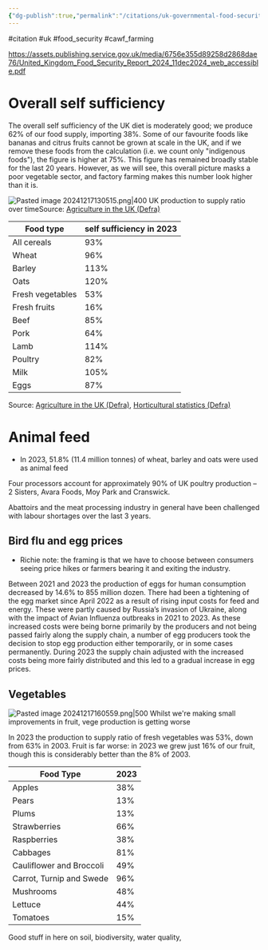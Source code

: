 ```yaml
---
{"dg-publish":true,"permalink":"/citations/uk-governmental-food-security-review-2024/","created":"2024-12-17T11:28:49.444+00:00","updated":"2025-09-28T23:40:50.579+01:00"}
---
```


#citation #uk #food_security #cawf_farming 

https://assets.publishing.service.gov.uk/media/6756e355d89258d2868dae76/United_Kingdom_Food_Security_Report_2024_11dec2024_web_accessible.pdf

# Overall self sufficiency
The overall self sufficiency of the UK diet is moderately good; we produce 62% of our food supply, importing 38%. Some of our favourite foods like bananas and citrus fruits cannot be grown at scale in the UK, and if we remove these foods from the calculation (i.e. we count only "indigenous foods"), the figure is higher at 75%. This figure has remained broadly stable for the last 20 years. However, as we will see, this overall picture masks a poor vegetable sector, and factory farming makes this number look higher than it is.

![Pasted image 20241217130515.png|400](/img/user/Pasted%20image%2020241217130515.png)
UK production to supply ratio over timeSource: [Agriculture in the UK (Defra)](https://www.gov.uk/government/collections/agriculture-in-the-united-kingdom)

| Food type        | self sufficiency in 2023 |
| ---------------- | ------------------------ |
| All cereals      | 93%                      |
| Wheat            | 96%                      |
| Barley           | 113%                     |
| Oats             | 120%                     |
| Fresh vegetables | 53%                      |
| Fresh fruits     | 16%                      |
| Beef             | 85%                      |
| Pork             | 64%                      |
| Lamb             | 114%                     |
| Poultry          | 82%                      |
| Milk             | 105%                     |
| Eggs             | 87%                      |
Source: [Agriculture in the UK (Defra)](https://www.gov.uk/government/collections/agriculture-in-the-united-kingdom), [Horticultural statistics (Defra)](https://www.gov.uk/government/statistics/latest-horticulture-statistics/horticulture-statistics-2023) 

# Animal feed
- In 2023, 51.8% (11.4 million tonnes) of wheat, barley and oats were used as animal feed


Four processors account for approximately 90% of UK poultry production – 2 Sisters, Avara Foods, Moy Park and Cranswick.

Abattoirs and the meat processing industry in general have been challenged with
labour shortages over the last 3 years.  

## Bird flu and egg prices
- Richie note: the framing is that we have to choose between consumers seeing price hikes or farmers bearing it and exiting the industry.

Between 2021 and 2023 the production of eggs for human consumption
decreased by 14.6% to 855 million dozen. There had been a tightening of the egg
market since April 2022 as a result of rising input costs for feed and energy. These
were partly caused by Russia’s invasion of Ukraine, along with the impact of Avian
Influenza outbreaks in 2021 to 2023. As these increased costs were being borne
primarily by the producers and not being passed fairly along the supply chain, a
number of egg producers took the decision to stop egg production either
temporarily, or in some cases permanently. During 2023 the supply chain adjusted
with the increased costs being more fairly distributed and this led to a gradual
increase in egg prices. 

## Vegetables
![Pasted image 20241217160559.png|500](/img/user/Pasted%20image%2020241217160559.png)
Whilst we're making small improvements in fruit, vege production is getting worse

In 2023 the production to supply ratio of fresh vegetables was 53%, down from 63% in 2003. Fruit is far worse: in 2023 we grew just 16% of our fruit, though this is considerably better than the 8% of 2003.

| Food Type                | 2023 |
|--------------------------|------|
| Apples                   | 38%  |
| Pears                    | 13%  |
| Plums                    | 13%  |
| Strawberries             | 66%  |
| Raspberries              | 38%  |
| Cabbages                 | 81%  |
| Cauliflower and Broccoli | 49%  |
| Carrot, Turnip and Swede | 96%  |
| Mushrooms                | 48%  |
| Lettuce                  | 44%  |
| Tomatoes                 | 15%  |

Good stuff in here on soil, biodiversity, water quality, 